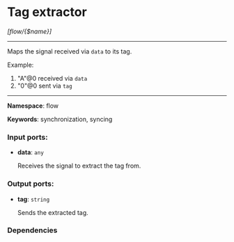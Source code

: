 # Tag extractor

_[flow/{$name}]_

---

Maps the signal received via `data` to its tag.

Example:
1. "A"@0 received via `data`
2. "0"@0 sent via `tag`

---

__Namespace__: flow

__Keywords__: synchronization, syncing

### Input ports:

* __data__: ` any `

    Receives the signal to extract the tag from.

### Output ports:

* __tag__: ` string `

    Sends the extracted tag.

### Dependencies




